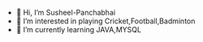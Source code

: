 - 👋 Hi, I’m Susheel-Panchabhai
- 👀 I’m interested in playing Cricket,Football,Badminton
- 🌱 I’m currently learning JAVA,MYSQL
<!---
Susheel-Panchabhai/Susheel-Panchabhai is a ✨ special ✨ repository because its `README.md` (this file) appears on your GitHub profile.
You can click the Preview link to take a look at your changes.
--->
